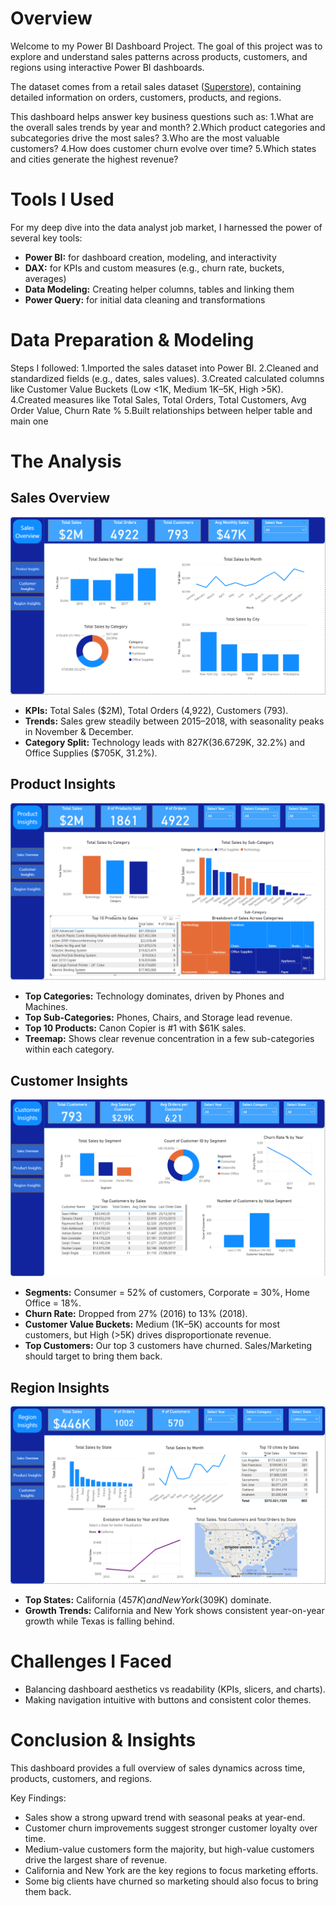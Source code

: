 # Overview

Welcome to my Power BI Dashboard Project.
The goal of this project was to explore and understand sales patterns across products, customers, and regions using interactive Power BI dashboards.

The dataset comes from a retail sales dataset ([Superstore](https://www.kaggle.com/datasets/vivek468/superstore-dataset-final)), containing detailed information on orders, customers, products, and regions.

This dashboard helps answer key business questions such as:
1.What are the overall sales trends by year and month?
2.Which product categories and subcategories drive the most sales?
3.Who are the most valuable customers?
4.How does customer churn evolve over time?
5.Which states and cities generate the highest revenue?

# Tools I Used

For my deep dive into the data analyst job market, I harnessed the power of several key tools:

- **Power BI:** for dashboard creation, modeling, and interactivity
- **DAX:** for KPIs and custom measures (e.g., churn rate, buckets, averages)
- **Data Modeling:** Creating helper columns, tables and linking them
- **Power Query:** for initial data cleaning and transformations

# Data Preparation & Modeling

Steps I followed:
1.Imported the sales dataset into Power BI.
2.Cleaned and standardized fields (e.g., dates, sales values).
3.Created calculated columns like Customer Value Buckets (Low <1K, Medium 1K–5K, High >5K).
4.Created measures like Total Sales, Total Orders, Total Customers, Avg Order Value, Churn Rate %
5.Built relationships between helper table and main one

# The Analysis 

## Sales Overview
![Sales Overview](sales_overview.png)
- **KPIs:** Total Sales ($2M), Total Orders (4,922), Customers (793).
- **Trends:** Sales grew steadily between 2015–2018, with seasonality peaks in November & December.
- **Category Split:** Technology leads with $827K (36.6%), followed by Furniture ($729K, 32.2%) and Office Supplies ($705K, 31.2%).


## Product Insights
![Product Insights](product_insights.png)
- **Top Categories:** Technology dominates, driven by Phones and Machines.
- **Top Sub-Categories:** Phones, Chairs, and Storage lead revenue.
- **Top 10 Products:** Canon Copier is #1 with $61K sales.
- **Treemap:** Shows clear revenue concentration in a few sub-categories within each category.

## Customer Insights
![Customer Insights](customer_insights.png)
- **Segments:** Consumer = 52% of customers, Corporate = 30%, Home Office = 18%.
- **Churn Rate:** Dropped from 27% (2016) to 13% (2018).
- **Customer Value Buckets:** Medium (1K–5K) accounts for most customers, but High (>5K) drives disproportionate revenue.
- **Top Customers:** Our top 3 customers have churned. Sales/Marketing should target to bring them back.

## Region Insights
![Regional Insights](Region_insights.png)
- **Top States:** California ($457K) and New York ($309K) dominate.
- **Growth Trends:** California and New York shows consistent year-on-year growth while Texas is falling behind.

# Challenges I Faced
- Balancing dashboard aesthetics vs readability (KPIs, slicers, and charts).
- Making navigation intuitive with buttons and consistent color themes.
  
# Conclusion & Insights 
This dashboard provides a full overview of sales dynamics across time, products, customers, and regions.

Key Findings:
- Sales show a strong upward trend with seasonal peaks at year-end.
- Customer churn improvements suggest stronger customer loyalty over time.
- Medium-value customers form the majority, but high-value customers drive the largest share of revenue.
- California and New York are the key regions to focus marketing efforts.
- Some big clients have churned so marketing should also focus to bring them back.
